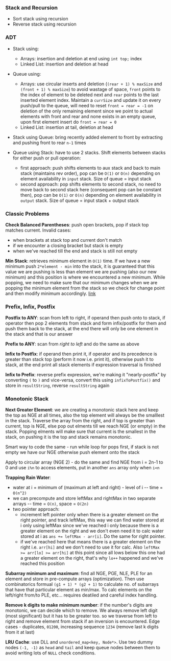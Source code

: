 ### Stack and Recursion
- Sort stack using recursion
- Reverse stack using recursion

### ADT
- Stack using:
  - Arrays: insertion and deletion at end using `int top;` index
  - Linked List: insertion and deletion at head
- Queue using: 
  - Arrays: use circular inserts and deletion (`(rear + 1) % maxSize` and `(front + 1) % maxSize`) to avoid wastage of space, `front` points to the index of element to be deleted next and `rear` points to the last inserted element index. Maintain a `currSize` and update it on every push/pull to the queue, will need to reset `front = rear = -1` on deletion of the only remaining element since we point to actual elements with front and rear and none exists in an empty queue, upon first element insert do `front = rear = 0`
  - Linked List: insertion at tail, deletion at head

- Stack using Queue: bring recently added element to front by extracting and pushing front to rear `n-1` times
- Queue using Stack: have to use 2 stacks. Shift elements between stacks for either push or pull operation:
  - first approach: push shifts elements to aux stack and back to main stack (maintains rev order), pop can be `O(1)` or `O(n)` depending on element availability in `input` stack. Size of queue = input stack
  - second approach: pop shifts elements to second stack, no need to move back to second stack here (consequent pop can be constant then), pop can be `O(1)` or `O(n)` depending on element availability in `output` stack. Size of queue = input stack + output stack

### Classic Problems
**Check Balanced Parentheses**: push open brackets, pop if stack top matches current. Invalid cases:
  - when brackets at stack top and current don't match
  - if we encounter a closing bracket but stack is empty
  - when we've reached till the end and stack is still not empty
  
**Min Stack**: retrieves minimum element in `O(1)` time. If we have a new minimum push `2*element - min` into the stack, it is guaranteed that this value we are pushing is less than element we are pushing (also our new minimum) and this position is where we encountered a new minimum. While popping, we need to make sure that our minimum changes when we are popping the minimum element from the stack so we check for change point and then modify minimum accordingly. [link](https://www.baeldung.com/cs/stack-constant-time)

### Prefix, Infix, Postfix
**Postfix to ANY**: scan from left to right, if operand then push onto to stack, if operator then pop 2 elements from stack and form infix/postfix for them and push them back to the stack, at the end there will only be one element in the stack and that is our answer

**Prefix to ANY**: scan from _right to left_ and do the same as above

**Infix to Postfix**: if operand then print it, if operator and its precedence is greater than stack top (perform it now i.e. print it), otherwise push it to stack, at the end print all stack elements if expression traversal is finished

**Infix to Prefix**: reverse prefix expression, we're making it "nearly-postfix" by converting `(` to `)` and vice-versa, convert this using `infixToPostfix()` and store in `resultString`, reverse `resultString` again

### Monotonic Stack
**Next Greater Element**: we are creating a monotonic stack here and keep the top as NGE at all times, also the top element will always be the smalllest in the stack. Traverse the array from the right, and if top is greater than current, top is NGE, else pop out elments till we reach NGE (or empty) in the stack. Popping elments will make sure that current is the smallest in the stack, on pushing it is the top and stack remains monotonic.

Smart way to code the same - run while loop for pops first, if stack is not empty we have our NGE otherwise push element onto the stack

Apply to circular array (NGE 2) - do the same and find NGE from i = 2n-1 to 0 and use `i%n` to access elements, put in another `ans` array only when `i<n`

**Trapping Rain Water**:
  - water at i = minimum of (maximum at left and right) - level of i  --  time = `O(n^2)`
  - we can precompute and store leftMax and rightMax in two separate arrays -- time = `O(n)`, space = `O(2n)`
  - two pointer approach:
    - increment left pointer only when there is a greater element on the right pointer, and track leftMax, this way we can find water stored at i only using leftMax since we've reached i only because there is a greater element on the right and we don't even need it to calc water stored at i as `ans += leftMax - arr[i]`. Do the same for right pointer.
    - if we've reached here that means there is a greater element on the right i.e. `arr[hi]` and we don't need to use it for calc. Also `leftMax >= arr[lo] >= arr[hi]` at this point since all lows below this one had a greater element on the right, that's why `lo++` happened and we've reached this position

**Subarray minimum and maximum**: find all NGE, PGE, NLE, PLE for an element and store in pre-compute arrays (optimization). Then use combinatorics formual `(g1 + 1) * (g2 + 1)` to calculate no. of subarrays that have that particular element as min/max. To calc elements on the left/right from/to PLE, etc... requires deatiled and careful index handling.

**Remove k digits to make minimum number**: if the number's digits are monotonic, we can decide which to remove. We always remove left digit (most significant) but it has to be greater too. so we traverse from left to right and remove element from stack if an inversion is encountered. Edge cases - duplicates, `01200`, increasing sequence `1234` (remove last k digits from it at last)

**LRU Cache**: use DLL and `unordered_map<key, Node*>`. Use two dummy nodes `(-1, -1)` as `head` and `tail` and keep queue nodes between them to avoid writing lots of `NULL` check conditions.

